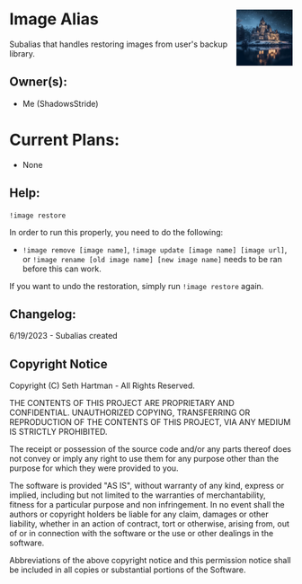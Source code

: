 <h1>Image Alias<img align="right" src="image.png" width="100px"></h1>

Subalias that handles restoring images from user's backup library.

## Owner(s):
- Me (ShadowsStride)

# Current Plans:
- None

## Help:
`!image restore`

In order to run this properly, you need to do the following:
- `!image remove [image name]`, `!image update [image name] [image url]`, or `!image rename [old image name] [new image name]` needs to be ran before this can work.

If you want to undo the restoration, simply run `!image restore` again.

## Changelog:
6/19/2023 - Subalias created

## Copyright Notice

Copyright (C) Seth Hartman - All Rights Reserved.

THE CONTENTS OF THIS PROJECT ARE PROPRIETARY AND CONFIDENTIAL.
UNAUTHORIZED COPYING, TRANSFERRING OR REPRODUCTION OF THE CONTENTS OF THIS PROJECT, VIA ANY MEDIUM IS STRICTLY PROHIBITED.

The receipt or possession of the source code and/or any parts thereof does not convey or imply any right to use them
for any purpose other than the purpose for which they were provided to you.

The software is provided "AS IS", without warranty of any kind, express or implied, including but not limited to
the warranties of merchantability, fitness for a particular purpose and non infringement.
In no event shall the authors or copyright holders be liable for any claim, damages or other liability,
whether in an action of contract, tort or otherwise, arising from, out of or in connection with the software
or the use or other dealings in the software.

Abbreviations of the above copyright notice and this permission notice shall be included in all copies or substantial portions of the Software.